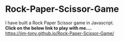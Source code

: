 # Rock-Paper-Scissor-Game
I have built a Rock Paper Scissor game in Javascript.<br>
<b>Click on the below link to play with me....</b><br>
https://jim-tony.github.io/Rock-Paper-Scissor-Game/

